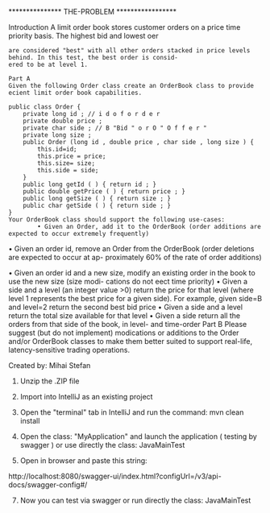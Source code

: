 
***************   THE-PROBLEM   *****************

Introduction
A limit order book stores customer orders on a price time priority basis. The highest bid and lowest oer

    are considered "best" with all other orders stacked in price levels behind. In this test, the best order is consid-
    ered to be at level 1.

    Part A
    Given the following Order class create an OrderBook class to provide ecient limit order book capabilities.

    public class Order {
        private long id ; // i d o f o r d e r
        private double price ;
        private char side ; // B "Bid " o r O " O f f e r "
        private long size ;
        public Order (long id , double price , char side , long size ) {
            this.id=id;
            this.price = price;
            this.size= size;
            this.side = side;
        }
        public long getId ( ) { return id ; }
        public double getPrice ( ) { return price ; }
        public long getSize ( ) { return size ; }
        public char getSide ( ) { return side ; }
    }
    Your OrderBook class should support the following use-cases:
            • Given an Order, add it to the OrderBook (order additions are expected to occur extremely frequently)

• Given an order id, remove an Order from the OrderBook (order deletions are expected to occur at ap-
proximately 60% of the rate of order additions)

• Given an order id and a new size, modify an existing order in the book to use the new size (size modi-
cations do not eect time priority)
• Given a side and a level (an integer value >0) return the price for that level (where level 1 represents the
best price for a given side). For example, given side=B and level=2 return the second best bid price
• Given a side and a level return the total size available for that level
• Given a side return all the orders from that side of the book, in level- and time-order
Part B
Please suggest (but do not implement) modications or additions to the Order and/or OrderBook classes
to make them better suited to support real-life, latency-sensitive trading operations.




Created by: Mihai Stefan

1) Unzip the .ZIP file

2) Import into IntelliJ as an existing project

3) Open the "terminal" tab in IntelliJ and run the command:
     mvn clean install

4) Open the class: "MyApplication" and launch the 
    application ( testing by swagger ) or use directly the class: JavaMainTest

5) Open in browser and paste this string:

http://localhost:8080/swagger-ui/index.html?configUrl=/v3/api-docs/swagger-config#/

7) Now you can test via swagger or run directly the class: JavaMainTest


    
    

    
